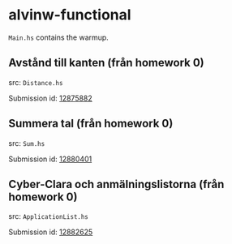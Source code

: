 # alvinw-functional
`Main.hs` contains the warmup.


## Avstånd till kanten (från homework 0)
src: `Distance.hs`

Submission id: [12875882](https://kth.kattis.com/submissions/12875882)

## Summera tal (från homework 0)
src: `Sum.hs`

Submission id: [12880401](https://kth.kattis.com/submissions/12880401)

## Cyber-Clara och anmälningslistorna (från homework 0)
src: `ApplicationList.hs`

Submission id: [12882625](https://kth.kattis.com/submissions/12882625)
